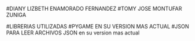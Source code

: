 #DIANY LIZBETH ENAMORADO FERNANDEZ
#TOMY JOSE MONTUFAR ZUNIGA

#LIBRERIAS UTILIZADAS
#PYGAME EN SU VERSION MAS ACTUAL
#JSON PARA LEER ARCHIVOS JSON en su version mas actual